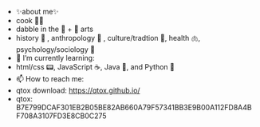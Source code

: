 - ✨about me✨
- cook 👨‍🍳 
- dabble in the 🎵 + 🎨 arts
- history 🧐 , anthropology 🗿 , culture/tradtion 📿, health 🫁, psychology/sociology 🧠
- 🌱 I’m currently learning:
- html/css 📟, JavaScript ☕, Java 🍵, and Python 🐍
- 📫 How to reach me:
- qtox download: https://qtox.github.io/
- qtox: B7E799DCAF301EB2B05BE82AB660A79F57341BB3E9B00A112FD8A4BF708A3107FD3E8CB0C275

<!---
9bitbin/9bitbin is a ✨ special ✨ repository because its `README.md` (this file) appears on your GitHub profile.
You can click the Preview link to take a look at your changes.
--->
